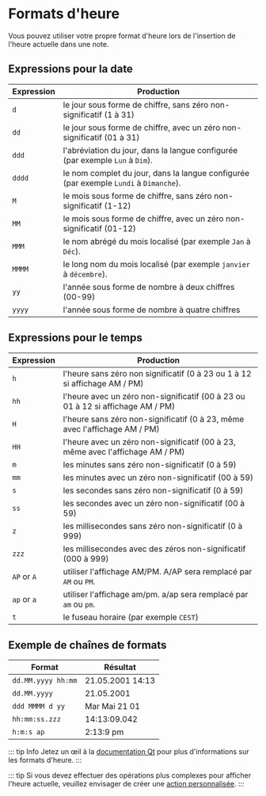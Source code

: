 # Formats d'heure

Vous pouvez utiliser votre propre format d'heure lors de l'insertion de l'heure actuelle dans une note.

## Expressions pour la date

| Expression | Production                                                                            |
| ---------- | ------------------------------------------------------------------------------------- |
| `d`        | le jour sous forme de chiffre, sans zéro non-significatif (1 à 31)                    |
| `dd`       | le jour sous forme de chiffre, avec un zéro non-significatif (01 à 31)                |
| `ddd`      | l'abréviation du jour, dans la langue configurée (par exemple `Lun` à `Dim`).         |
| `dddd`     | le nom complet du jour, dans la langue configurée (par exemple `Lundi` à `Dimanche`). |
| `M`        | le mois sous forme de chiffre, sans zéro non-significatif (1-12)                      |
| `MM`       | le mois sous forme de chiffre, avec un zéro non-significatif (01-12)                  |
| `MMM`      | le nom abrégé du mois localisé (par exemple `Jan` à `Déc`).                           |
| `MMMM`     | le long nom du mois localisé (par exemple `janvier` à `décembre`).                    |
| `yy`       | l'année sous forme de nombre à deux chiffres (00-99)                                  |
| `yyyy`     | l'année sous forme de nombre à quatre chiffres                                        |

## Expressions pour le temps

| Expression  | Production                                                                      |
| ----------- | ------------------------------------------------------------------------------- |
| `h`         | l'heure sans zéro non significatif (0 à 23 ou 1 à 12 si affichage AM / PM)      |
| `hh`        | l'heure avec un zéro non-significatif (00 à 23 ou 01 à 12 si affichage AM / PM) |
| `H`         | l'heure sans zéro non-significatif (0 à 23, même avec l'affichage AM / PM)      |
| `HH`        | l'heure avec un zéro non-significatif (00 à 23, même avec l'affichage AM / PM)  |
| `m`         | les minutes sans zéro non-significatif (0 à 59)                                 |
| `mm`        | les minutes avec un zéro non-significatif (00 à 59)                             |
| `s`         | les secondes sans zéro non-significatif (0 à 59)                                |
| `ss`        | les secondes avec un zéro non-significatif (00 à 59)                            |
| `z`         | les millisecondes sans zéro non-significatif (0 à 999)                          |
| `zzz`       | les millisecondes avec des zéros non-significatif (000 à 999)                   |
| `AP` or `A` | utiliser l'affichage AM/PM. A/AP sera remplacé par `AM` ou `PM`.                |
| `ap` or `a` | utiliser l'affichage am/pm. a/ap sera remplacé par `am` ou `pm`.                |
| `t`         | le fuseau horaire (par exemple `CEST`)                                          |

## Exemple de chaînes de formats

| Format             | Résultat         |
| ------------------ | ---------------- |
| `dd.MM.yyyy hh:mm` | 21.05.2001 14:13 |
| `dd.MM.yyyy`       | 21.05.2001       |
| `ddd MMMM d yy`    | Mar Mai 21 01    |
| `hh:mm:ss.zzz`     | 14:13:09.042     |
| `h:m:s ap`         | 2:13:9 pm        |

::: tip Info
Jetez un œil à la [documentation Qt](http://doc.qt.io/qt-5/qdatetime.html#toString) pour plus d'informations sur les formats d'heure.
:::

::: tip
Si vous devez effectuer des opérations plus complexes pour afficher l'heure actuelle, veuillez envisager de créer une [action personnalisée](../scripting/methods-and-objects.md#registering-a-custom-action).
:::